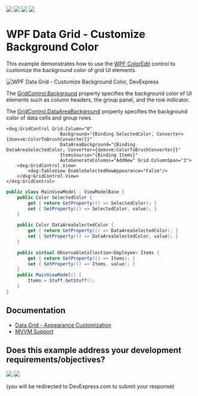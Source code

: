 <!-- default badges list -->
![](https://img.shields.io/endpoint?url=https://codecentral.devexpress.com/api/v1/VersionRange/303781796/22.2.2%2B)
[![](https://img.shields.io/badge/Open_in_DevExpress_Support_Center-FF7200?style=flat-square&logo=DevExpress&logoColor=white)](https://supportcenter.devexpress.com/ticket/details/T939764)
[![](https://img.shields.io/badge/📖_How_to_use_DevExpress_Examples-e9f6fc?style=flat-square)](https://docs.devexpress.com/GeneralInformation/403183)
[![](https://img.shields.io/badge/💬_Leave_Feedback-feecdd?style=flat-square)](#does-this-example-address-your-development-requirementsobjectives)
<!-- default badges end -->
# WPF Data Grid - Customize Background Color

This example demonstrates how to use the [WPF ColorEdit](https://docs.devexpress.com/WPF/DevExpress.Xpf.Editors.ColorEdit?v=20.2&p=netframework) control to customize the background color of grid UI elements.

![WPF Data Grid - Customize Background Color, DevExpress](https://raw.githubusercontent.com/DevExpress-Examples/how-to-specify-wpf-data-grid-background/22.2.2%2B/i/wpf-data-grid-background-customization-devexpress.png)

The [GridControl.Background](https://docs.devexpress.com/WPF/DevExpress.Xpf.Grid.GridControl.Background) property specifies the background color of UI elements such as column headers, the group panel, and the row indicator.

The [GridControl.DataAreaBackground](https://docs.devexpress.com/WPF/DevExpress.Xpf.Grid.DataControlBase.DataAreaBackground) property specifies the background color of data cells and group rows.

```xaml
<dxg:GridControl Grid.Column="0"
                    Background="{Binding SelectedColor, Converter={dxmvvm:ColorToBrushConverter}}"
                    DataAreaBackground="{Binding DataAreaSelectedColor, Converter={dxmvvm:ColorToBrushConverter}}"
                    ItemsSource="{Binding Items}"
                    AutoGenerateColumns="AddNew" Grid.ColumnSpan="3">
    <dxg:GridControl.View>
        <dxg:TableView EnableSelectedRowAppearance="False"/>
    </dxg:GridControl.View>
</dxg:GridControl>
```

```csharp
public class MainViewModel : ViewModelBase {
    public Color SelectedColor {
        get { return GetProperty(() => SelectedColor); }
        set { SetProperty(() => SelectedColor, value); }
    }

    public Color DataAreaSelectedColor {
        get { return GetProperty(() => DataAreaSelectedColor); }
        set { SetProperty(() => DataAreaSelectedColor, value); }
    }

    public virtual ObservableCollection<Employee> Items {
        get { return GetProperty(() => Items); }
        set { SetProperty(() => Items, value); }
    }
    public MainViewModel() {
        Items = Stuff.GetStuff();
    }
}
```

## Documentation

* [Data Grid - Appearance Customization](https://docs.devexpress.com/WPF/6152/controls-and-libraries/data-grid/appearance-customization)
* [MVVM Support](https://docs.devexpress.com/WPF/10122/controls-and-libraries/data-grid/mvvm-support)
<!-- feedback -->
## Does this example address your development requirements/objectives?

[<img src="https://www.devexpress.com/support/examples/i/yes-button.svg"/>](https://www.devexpress.com/support/examples/survey.xml?utm_source=github&utm_campaign=wpf-data-grid-customize-background&~~~was_helpful=yes) [<img src="https://www.devexpress.com/support/examples/i/no-button.svg"/>](https://www.devexpress.com/support/examples/survey.xml?utm_source=github&utm_campaign=wpf-data-grid-customize-background&~~~was_helpful=no)

(you will be redirected to DevExpress.com to submit your response)
<!-- feedback end -->
